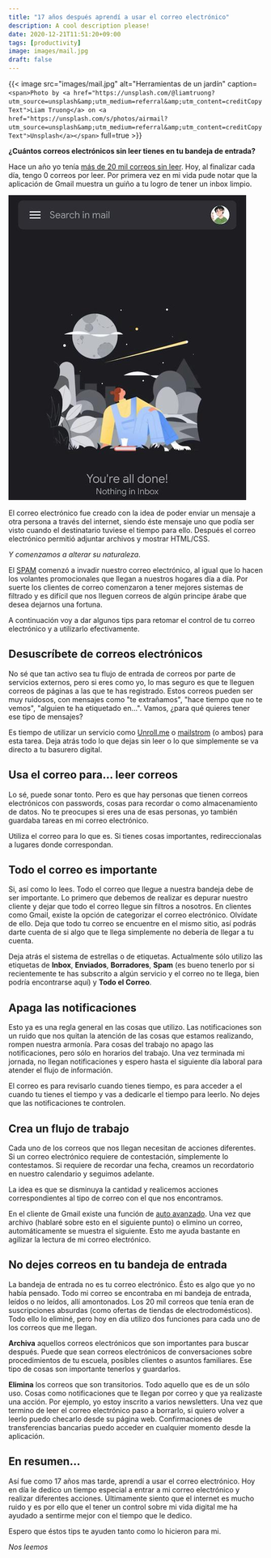 ```yaml
---
title: "17 años después aprendí a usar el correo electrónico"
description: A cool description please!
date: 2020-12-21T11:51:20+09:00
tags: [productivity]
image: images/mail.jpg
draft: false
---
```


{{< image src="images/mail.jpg" alt="Herramientas de un jardín" caption=`<span>Photo by <a href="https://unsplash.com/@liamtruong?utm_source=unsplash&amp;utm_medium=referral&amp;utm_content=creditCopyText">Liam Truong</a> on <a href="https://unsplash.com/s/photos/airmail?utm_source=unsplash&amp;utm_medium=referral&amp;utm_content=creditCopyText">Unsplash</a></span>` full=true >}}

**¿Cuántos correos electrónicos sin leer tienes en tu bandeja de entrada?**

Hace un año yo tenía [más de 20 mil correos sin leer](https://twitter.com/AlgusDark/status/1181048463674372096/photo/1). Hoy, al finalizar cada día, tengo 0 correos por leer. Por primera vez en mi vida pude notar que la aplicación de Gmail muestra un guiño a tu logro de tener un inbox limpio.

![](images/clean-inbox.jpg)

El correo electrónico fue creado con la idea de poder enviar un mensaje a otra persona a través del internet, siendo éste mensaje uno que podía ser visto cuando el destinatario tuviese el tiempo para ello. Después el correo electrónico permitió adjuntar archivos y mostrar HTML/CSS.

*Y comenzamos a alterar su naturaleza*.

El [SPAM](https://en.wikipedia.org/wiki/Email_spam) comenzó a invadir nuestro correo electrónico, al igual que lo hacen los volantes promocionales que llegan a nuestros hogares día a día. Por suerte los clientes de correo comenzaron a tener mejores sistemas de filtrado y es difícil que nos lleguen correos de algún principe árabe que desea dejarnos una fortuna.

A continuación voy a dar algunos tips para retomar el control de tu correo electrónico y a utilizarlo efectivamente.

## Desuscríbete de correos electrónicos

No sé que tan activo sea tu flujo de entrada de correos por parte de servicios externos, pero si eres como yo, lo mas seguro es que te lleguen correos de páginas a las que te has registrado. Estos correos pueden ser muy ruidosos, con mensajes como "te extrañamos", "hace tiempo que no te vemos", "alguien te ha etiquetado en...". Vamos, ¿para qué quieres tener ese tipo de mensajes?

Es tiempo de utilizar un servicio como [Unroll.me](https://unroll.me/) o [mailstrom](https://mailstrom.co/) (o ambos) para esta tarea. Deja atrás todo lo que dejas sin leer o lo que simplemente se va directo a tu basurero digital.

## Usa el correo para... leer correos

Lo sé, puede sonar tonto. Pero es que hay personas que tienen correos electrónicos con passwords, cosas para recordar o como almacenamiento de datos. No te preocupes si eres una de esas personas, yo también guardaba tareas en mi correo electrónico.

Utiliza el correo para lo que es. Si tienes cosas importantes, redireccionalas a lugares donde correspondan.

## Todo el correo es importante

Si, así como lo lees. Todo el correo que llegue a nuestra bandeja debe de ser importante. Lo primero que debemos de realizar es depurar nuestro cliente y dejar que todo el correo llegue sin filtros a nosotros. En clientes como Gmail, existe la opción de categorizar el correo electrónico. Olvídate de ello. Deja que todo tu correo se encuentre en el mismo sitio, así podrás darte cuenta de si algo que te llega simplemente no debería de llegar a tu cuenta.

Deja atrás el sistema de estrellas o de etiquetas. Actualmente sólo utilizo las etiquetas de **Inbox**, **Enviados**, **Borradores**, **Spam** (es bueno tenerlo por si recientemente te has subscrito a algún servicio y el correo no te llega, bien podría encontrarse aquí) y **Todo el Correo**.

## Apaga las notificaciones

Esto ya es una regla general en las cosas que utilizo. Las notificaciones son un ruido que nos quitan la atención de las cosas que estamos realizando, rompen nuestra armonía. Para cosas del trabajo no apago las notificaciones, pero sólo en horarios del trabajo. Una vez terminada mi jornada, no llegan notificaciones y espero hasta el siguiente día laboral para atender el flujo de información.

El correo es para revisarlo cuando tienes tiempo, es para acceder a el cuando tu tienes el tiempo y vas a dedicarle el tiempo para leerlo. No dejes que las notificaciones te controlen.

## Crea un flujo de trabajo

Cada uno de los correos que nos llegan necesitan de acciones diferentes. Si un correo electrónico requiere de contestación, símplemente lo contestamos. Si requiere de recordar una fecha, creamos un recordatorio en nuestro calendario y seguimos adelante.

La idea es que se disminuya la cantidad y realicemos acciones correspondientes al tipo de correo con el que nos encontramos.

En el cliente de Gmail existe una función de [auto avanzado](https://gmail.googleblog.com/2010/10/new-in-labs-auto-advance-to-next.html). Una vez que archivo (hablaré sobre esto en el siguiente punto) o elimino un correo, automáticamente se muestra el siguiente. Esto me ayuda bastante en agilizar la lectura de mi correo electrónico.

## No dejes correos en tu bandeja de entrada

La bandeja de entrada no es tu correo electrónico. Ésto es algo que yo no había pensado. Todo mi correo se encontraba en mi bandeja de entrada, leídos o no leídos, allí amontonados. Los 20 mil correos que tenía eran de suscripciones absurdas (como ofertas de tiendas de electrodomésticos). Todo ello lo eliminé, pero hoy en día utilizo dos funciones para cada uno de los correos que me llegan.

**Archiva** aquellos correos electrónicos que son importantes para buscar después. Puede que sean correos electrónicos de conversaciones sobre procedimientos de tu escuela, posibles clientes o asuntos familiares. Ese tipo de cosas son importante tenerlos y guardarlos.

**Elimina** los correos que son transitorios. Todo aquello que es de un sólo uso. Cosas como notificaciones que te llegan por correo y que ya realizaste una acción. Por ejemplo, yo estoy inscrito a varios newsletters. Una vez que termino de leer el correo electrónico paso a borrarlo, si quiero volver a leerlo puedo checarlo desde su página web. Confirmaciones de transferencias bancarias puedo acceder en cualquier momento desde la aplicación.

## En resumen...

Así fue como 17 años mas tarde, aprendí a usar el correo electrónico. Hoy en día le dedico un tiempo especial a entrar a mi correo electrónico y realizar diferentes acciones. Últimamente siento que el internet es mucho ruido y es por ello que el tener un control sobre mi vida digital me ha ayudado a sentirme mejor con el tiempo que le dedico.

Espero que éstos tips te ayuden tanto como lo hicieron para mi.

*Nos leemos*